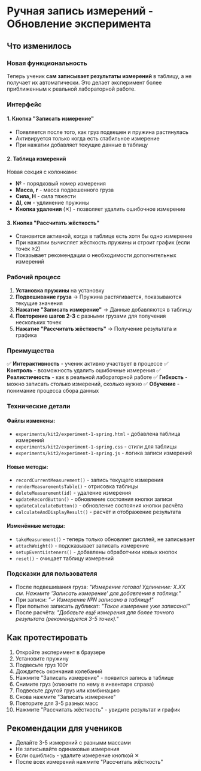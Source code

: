 # Ручная запись измерений - Обновление эксперимента

## Что изменилось

### Новая функциональность
Теперь ученик **сам записывает результаты измерений** в таблицу, а не получает их автоматически. Это делает эксперимент более приближенным к реальной лабораторной работе.

### Интерфейс

#### 1. **Кнопка "Записать измерение"**
- Появляется после того, как груз подвешен и пружина растянулась
- Активируется только когда есть стабильное измерение
- При нажатии добавляет текущие данные в таблицу

#### 2. **Таблица измерений**
Новая секция с колонками:
- **№** - порядковый номер измерения
- **Масса, г** - масса подвешенного груза
- **Сила, Н** - сила тяжести
- **Δl, см** - удлинение пружины
- **Кнопка удаления** (✕) - позволяет удалить ошибочное измерение

#### 3. **Кнопка "Рассчитать жёсткость"**
- Становится активной, когда в таблице есть хотя бы одно измерение
- При нажатии вычисляет жёсткость пружины и строит график (если точек ≥2)
- Показывает рекомендации о необходимости дополнительных измерений

### Рабочий процесс

1. **Установка пружины** на установку
2. **Подвешивание груза** → Пружина растягивается, показываются текущие значения
3. **Нажатие "Записать измерение"** → Данные добавляются в таблицу
4. **Повторение шагов 2-3** с разными грузами для получения нескольких точек
5. **Нажатие "Рассчитать жёсткость"** → Получение результата и графика

### Преимущества

✅ **Интерактивность** - ученик активно участвует в процессе
✅ **Контроль** - возможность удалить ошибочные измерения
✅ **Реалистичность** - как в реальной лабораторной работе
✅ **Гибкость** - можно записать столько измерений, сколько нужно
✅ **Обучение** - понимание процесса сбора данных

### Технические детали

#### Файлы изменены:
- `experiments/kit2/experiment-1-spring.html` - добавлена таблица измерений
- `experiments/kit2/experiment-1-spring.css` - стили для таблицы
- `experiments/kit2/experiment-1-spring.js` - логика записи измерений

#### Новые методы:
- `recordCurrentMeasurement()` - запись текущего измерения
- `renderMeasurementsTable()` - отрисовка таблицы
- `deleteMeasurement(id)` - удаление измерения
- `updateRecordButton()` - обновление состояния кнопки записи
- `updateCalculateButton()` - обновление состояния кнопки расчёта
- `calculateAndDisplayResult()` - расчёт и отображение результата

#### Изменённые методы:
- `takeMeasurement()` - теперь только обновляет дисплей, не записывает
- `attachWeight()` - подсказывает записать измерение
- `setupEventListeners()` - добавлены обработчики новых кнопок
- `reset()` - очищает таблицу измерений

### Подсказки для пользователя

- После подвешивания груза: *"Измерение готово! Удлинение: X.XX см. Нажмите 'Записать измерение' для добавления в таблицу."*
- При записи: *"✓ Измерение №N записано в таблицу!"*
- При попытке записать дубликат: *"Такое измерение уже записано!"*
- После расчёта: *"Добавьте ещё измерения для более точного результата (рекомендуется 3-5 точек)."*

## Как протестировать

1. Откройте эксперимент в браузере
2. Установите пружину
3. Подвесьте груз 100г
4. Дождитесь окончания колебаний
5. Нажмите "Записать измерение" - появится запись в таблице
6. Снимите груз (кликните по нему в инвентаре справа)
7. Подвесьте другой груз или комбинацию
8. Снова нажмите "Записать измерение"
9. Повторите для 3-5 разных масс
10. Нажмите "Рассчитать жёсткость" - увидите результат и график

## Рекомендации для учеников

- Делайте 3-5 измерений с разными массами
- Не записывайте одинаковые измерения
- Если ошиблись - удалите измерение кнопкой ✕
- После всех измерений нажмите "Рассчитать жёсткость"
